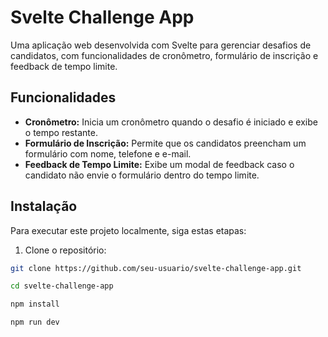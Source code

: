 # Svelte Challenge App

Uma aplicação web desenvolvida com Svelte para gerenciar desafios de candidatos, com funcionalidades de cronômetro, formulário de inscrição e feedback de tempo limite.

## Funcionalidades

- **Cronômetro:** Inicia um cronômetro quando o desafio é iniciado e exibe o tempo restante.
- **Formulário de Inscrição:** Permite que os candidatos preencham um formulário com nome, telefone e e-mail.
- **Feedback de Tempo Limite:** Exibe um modal de feedback caso o candidato não envie o formulário dentro do tempo limite.

## Instalação

Para executar este projeto localmente, siga estas etapas:

1. Clone o repositório:

```bash
git clone https://github.com/seu-usuario/svelte-challenge-app.git

cd svelte-challenge-app

npm install

npm run dev